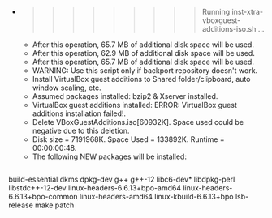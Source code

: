 * >>>>>>>>> Running inst-xtra-vboxguest-additions-iso.sh ...
  * After this operation, 65.7 MB of additional disk space will be used.
  * After this operation, 62.9 MB of additional disk space will be used.
  * After this operation, 65.7 MB of additional disk space will be used.
  * WARNING: Use this script only if backport repository doesn't work.
  * Install VirtualBox guest additions to Shared folder/clipboard, auto window scaling, etc.
  * Assumed packages installed: bzip2 & Xserver installed.
  * VirtualBox guest additions installed: ERROR: VirtualBox guest additions installation failed!.
  * Delete VBoxGuestAdditions.iso[60932K]. Space used could be negative due to this deletion.
  * Disk size = 7191968K. Space Used = 133892K. Runtime = 00:00:00:48.
  * The following NEW packages will be installed:
  ```bash
build-essential dkms dpkg-dev g++ g++-12
libc6-dev* libdpkg-perl libstdc++-12-dev linux-headers-6.6.13+bpo-amd64 linux-headers-6.6.13+bpo-common
linux-headers-amd64 linux-kbuild-6.6.13+bpo lsb-release make patch
  ```
